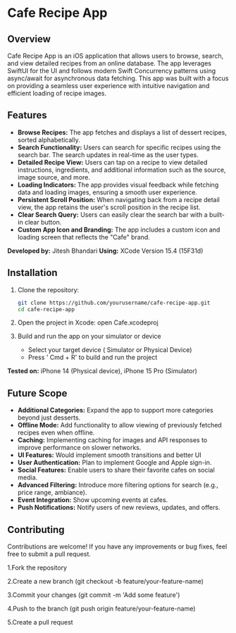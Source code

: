 
# Cafe Recipe App

## Overview
Cafe Recipe App is an iOS application that allows users to browse, search, and view detailed recipes from an online database. The app leverages SwiftUI for the UI and follows modern Swift Concurrency patterns using async/await for asynchronous data fetching. This app was built with a focus on providing a seamless user experience with intuitive navigation and efficient loading of recipe images.


## Features

- **Browse Recipes:** The app fetches and displays a list of dessert recipes, sorted alphabetically.
- **Search Functionality:** Users can search for specific recipes using the search bar. The search updates in real-time as the user types.
- **Detailed Recipe View:** Users can tap on a recipe to view detailed instructions, ingredients, and additional information such as the source, image source, and more.
- **Loading Indicators:** The app provides visual feedback while fetching data and loading images, ensuring a smooth user experience.
- **Persistent Scroll Position:** When navigating back from a recipe detail view, the app retains the user's scroll position in the recipe list.
- **Clear Search Query:** Users can easily clear the search bar with a built-in clear button.
- **Custom App Icon and Branding:** The app includes a custom icon and loading screen that reflects the "Cafe" brand.


**Developed by:** Jitesh Bhandari 
**Using:** XCode Version 15.4 (15F31d)  

## Installation

1. Clone the repository:
   ```bash
   git clone https://github.com/yourusername/cafe-recipe-app.git
   cd cafe-recipe-app

2. Open the project in Xcode:
   open Cafe.xcodeproj

3. Build and run the app on your simulator or device
   - Select your target device ( Simulator or Physical Device)
   - Press ' Cmd + R' to build and run the project


**Tested on:** iPhone 14 (Physical device), iPhone 15 Pro (Simulator)



## Future Scope
- **Additional Categories:** Expand the app to support more categories beyond just desserts.
- **Offline Mode:** Add functionality to allow viewing of previously fetched recipes even when offline.
- **Caching:** Implementing caching for images and API responses to improve performance on slower networks.
- **UI Features:** Would implement smooth transitions and better UI
- **User Authentication:** Plan to implement Google and Apple sign-in.
- **Social Features:** Enable users to share their favorite cafes on social media.
- **Advanced Filtering:** Introduce more filtering options for search (e.g., price range, ambiance).
- **Event Integration:** Show upcoming events at cafes.
- **Push Notifications:** Notify users of new reviews, updates, and offers.


## Contributing 
Contributions are welcome! If you have any improvements or bug fixes, feel free to submit a pull request.

1.Fork the repository

2.Create a new branch (git checkout -b feature/your-feature-name)

3.Commit your changes (git commit -m 'Add some feature')

4.Push to the branch (git push origin feature/your-feature-name)

5.Create a pull request


